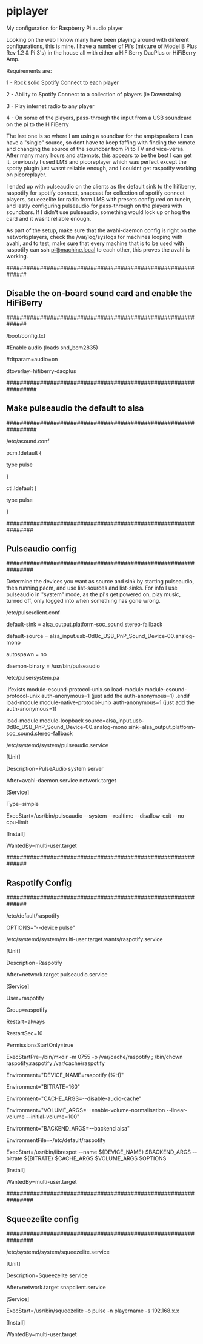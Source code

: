 # piplayer
My configuration for Raspberry Pi audio player

Looking on the web I know many have been playing around with diiferent configurations, this is mine. I have a number of Pi's (mixture of Model B Plus Rev 1.2 & Pi 3's) in the house all with either a HiFiBerry DacPlus or HiFiBerry Amp.

Requirements are:

1 - Rock solid Spotify Connect to each player

2 - Ability to Spotify Connect to a collection of players (ie Downstairs)

3 - Play internet radio to any player

4 - On some of the players, pass-through the input from a USB soundcard on the pi to the HiFiBerry

The last one is so where I am using a soundbar for the amp/speakers I can have a "single" source, so dont have to keep faffing with finding the remote and changing the source of the soundbar from Pi to TV and vice-versa.  After many many hours and attempts, this appears to be the best I can get it, previously I used LMS and picoreplayer which was perfect except the spotty plugin just wasnt reliable enough, and I couldnt get raspotify working on picoreplayer.

I ended up with pulseaudio on the clients as the default sink to the hifiberry, raspotify for spotify connect, snapcast for collection of spotify connect players, squeezelite for radio from LMS with presets configured on tunein, and lastly configuring pulseaudio for pass-through on the players with soundbars.  If I didn't use pulseaudio, something would lock up or hog the card and it wasnt reliable enough.

As part of the setup, make sure that the avahi-daemon config is right on the network/players, check the /var/log/syslogs for machines looping with avahi, and to test, make sure that every machine that is to be used with raspotify can ssh pi@machine.local to each other, this proves the avahi is working.

##############################################################
## Disable the on-board sound card and enable the HiFiBerry
##############################################################

/boot/config.txt

#Enable audio (loads snd_bcm2835)

#dtparam=audio=on


dtoverlay=hifiberry-dacplus

#################################################################
## Make pulseaudio the default to alsa
#################################################################

/etc/asound.conf

pcm.!default {

  type pulse
  
}

ctl.!default {

  type pulse
  
}

################################################################
## Pulseaudio config
################################################################

Determine the devices you want as source and sink by starting pulseaudio, then running pacm, and use list-sources and list-sinks.  For info I use pulseaudio in "system" mode, as the pi's get powered on, play music, turned off, only logged into when something has gone wrong.

/etc/pulse/client.conf

default-sink = alsa_output.platform-soc_sound.stereo-fallback

default-source = alsa_input.usb-0d8c_USB_PnP_Sound_Device-00.analog-mono

autospawn = no

daemon-binary = /usr/bin/pulseaudio

/etc/pulse/system.pa

.ifexists module-esound-protocol-unix.so
load-module module-esound-protocol-unix auth-anonymous=1     (just add the auth-anonymous=1)
.endif
load-module module-native-protocol-unix auth-anonymous=1     (just add the auth-anonymous=1)

load-module module-loopback source=alsa_input.usb-0d8c_USB_PnP_Sound_Device-00.analog-mono sink=alsa_output.platform-soc_sound.stereo-fallback

/etc/systemd/system/pulseaudio.service

[Unit]

Description=PulseAudio system server

After=avahi-daemon.service network.target


[Service]

Type=simple

ExecStart=/usr/bin/pulseaudio --system --realtime --disallow-exit --no-cpu-limit

[Install]

WantedBy=multi-user.target


##############################################################
##  Raspotify Config
##############################################################

/etc/default/raspotify

OPTIONS="--device pulse"

/etc/systemd/system/multi-user.target.wants/raspotify.service

[Unit]

Description=Raspotify

After=network.target pulseaudio.service


[Service]

User=raspotify

Group=raspotify

Restart=always

RestartSec=10

PermissionsStartOnly=true

ExecStartPre=/bin/mkdir -m 0755 -p /var/cache/raspotify ; /bin/chown raspotify:raspotify /var/cache/raspotify

Environment="DEVICE_NAME=raspotify (%H)"

Environment="BITRATE=160"

Environment="CACHE_ARGS=--disable-audio-cache"

Environment="VOLUME_ARGS=--enable-volume-normalisation --linear-volume --initial-volume=100"

Environment="BACKEND_ARGS=--backend alsa"

EnvironmentFile=-/etc/default/raspotify

ExecStart=/usr/bin/librespot --name ${DEVICE_NAME} $BACKEND_ARGS --bitrate ${BITRATE} $CACHE_ARGS $VOLUME_ARGS $OPTIONS


[Install]

WantedBy=multi-user.target


################################################################
## Squeezelite config
################################################################

/etc/systemd/system/squeezelite.service

[Unit]

Description=Squeezelite service

After=network.target snapclient.service


[Service]

ExecStart=/usr/bin/squeezelite -o pulse -n playername -s 192.168.x.x


[Install]

WantedBy=multi-user.target



